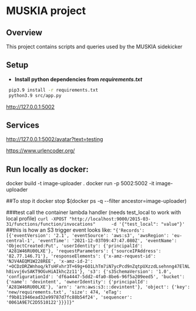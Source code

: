# MUSKIA project

## Overview
This project contains scripts and queries used by the MUSKIA sidekicker

## Setup

* **Install python dependencies from *requirements.txt***
```bash
 pip3.9 install -r requirements.txt
 python3.9 src/app.py
```
http://127.0.0.1:5002



## Services
http://127.0.0.1:5002/avatar?text=testing

https://www.urlencoder.org/


## Run locally as docker:
docker build -t image-uploader .
docker run -p 5002:5002 -it image-uploader

##To stop it
docker stop $(docker ps -q --filter ancestor=image-uploader)

###test call the container lambda handler (needs test_local to work with local profile)
`curl -XPOST "http://localhost:9000/2015-03-31/functions/function/invocations"      -d '{"test_local": "value"}'`
##this is how an S3 trigger event looks like:
`"{'Records': [{'eventVersion': '2.1', 'eventSource': 'aws:s3', 'awsRegion': 'eu-central-1', 'eventTime': '2021-12-03T09:47:47.080Z', 'eventName': 'ObjectCreated:Put', 'userIdentity': {'principalId': 'A281W46RU00LXE'}, 'requestParameters': {'sourceIPAddress': '82.77.146.71'}, 'responseElements': {'x-amz-request-id': 'NJV4AEQM1W228REE', 'x-amz-id-2': '+OCDzDRZWnhoq/kTsHFxhr3T+69g+6O1LhTm7iN7ycPcd9nZqtpUXzzdLsehnng47ElNLh8ivvj6vSAKT9OGvHiAIkhc2z11'}, 's3': {'s3SchemaVersion': '1.0', 'configurationId': 'df6a4447-5dd2-4fa0-8be6-96f5a209eed5', 'bucket': {'name': 'devintent', 'ownerIdentity': {'principalId': 'A281W46RU00LXE'}, 'arn': 'arn:aws:s3:::devintent'}, 'object': {'key': 'new/requirements.txt', 'size': 474, 'eTag': 'f9b811946ead32e99787d7fc88b54f24', 'sequencer': '0061A9E7C2D5510122'}}}]}"`
